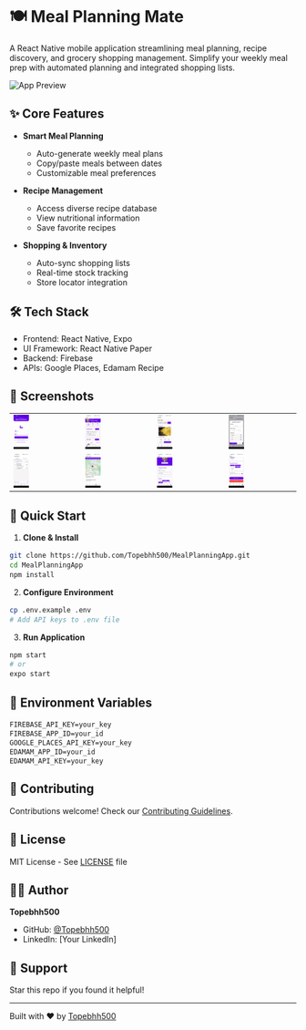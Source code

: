 # 🍽️ Meal Planning Mate

A React Native mobile application streamlining meal planning, recipe discovery, and grocery shopping management. Simplify your weekly meal prep with automated planning and integrated shopping lists.

![App Preview](app-preview.gif)

## ✨ Core Features

- **Smart Meal Planning**

  - Auto-generate weekly meal plans
  - Copy/paste meals between dates
  - Customizable meal preferences

- **Recipe Management**

  - Access diverse recipe database
  - View nutritional information
  - Save favorite recipes

- **Shopping & Inventory**
  - Auto-sync shopping lists
  - Real-time stock tracking
  - Store locator integration

## 🛠️ Tech Stack

- Frontend: React Native, Expo
- UI Framework: React Native Paper
- Backend: Firebase
- APIs: Google Places, Edamam Recipe

## 📱 Screenshots

<table>
  <tr>
    <td><img src="screenshots/1.jpg" width="24%"/></td>
    <td><img src="screenshots/2.jpg" width="24%"/></td>
    <td><img src="screenshots/3.jpg" width="24%"/></td>
    <td><img src="screenshots/4.jpg" width="24%"/></td>
  </tr>
  <tr>
    <td><img src="screenshots/5.jpg" width="24%"/></td>
    <td><img src="screenshots/6.jpg" width="24%"/></td>
    <td><img src="screenshots/7.jpg" width="24%"/></td>
    <td><img src="screenshots/8.jpg" width="24%"/></td>
  </tr>
</table>

## 🚀 Quick Start

1. **Clone & Install**

```bash
git clone https://github.com/Topebhh500/MealPlanningApp.git
cd MealPlanningApp
npm install
```

2. **Configure Environment**

```bash
cp .env.example .env
# Add API keys to .env file
```

3. **Run Application**

```bash
npm start
# or
expo start
```

## 🔑 Environment Variables

```env
FIREBASE_API_KEY=your_key
FIREBASE_APP_ID=your_id
GOOGLE_PLACES_API_KEY=your_key
EDAMAM_APP_ID=your_id
EDAMAM_API_KEY=your_key
```

## 🤝 Contributing

Contributions welcome! Check our [Contributing Guidelines](CONTRIBUTING.md).

## 📄 License

MIT License - See [LICENSE](LICENSE) file

## 👨‍💻 Author

**Topebhh500**

- GitHub: [@Topebhh500](https://github.com/Topebhh500)
- LinkedIn: [Your LinkedIn]

## 🌟 Support

Star this repo if you found it helpful!

---

Built with ❤️ by [Topebhh500](https://github.com/Topebhh500)
